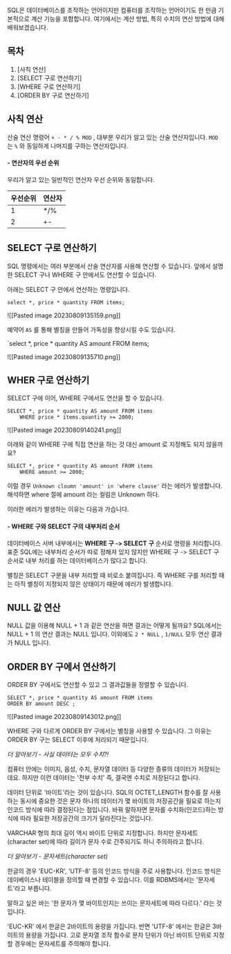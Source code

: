 
SQL은 데이터베이스를 조작하는 언어이지만 컴퓨터를 조작하는 언어이기도 한 만큼 기본적으로 계산 기능을 포함합니다.  여기에서는 계산 방법, 특히 수치의 연산 방법에 대해 배워보겠습니다.

## 목차

1. [사칙 연산]
2. [SELECT 구로 연산하기]
3. [WHERE 구로 연산하기]
4. [ORDER BY 구로 연산하기]
## 사칙 연산

산술 연산 명령어
`+ - * / % MOD` , 대부분 우리가 알고 있는 산술 연산자입니다. `MOD` 는 `%` 와 동일하게 나머지를 구하는 연산자입니다.

#### - 연산자의 우선 순위

우리가 알고 있는 일반적인 연산자 우선 순위와 동일합니다.


| 우선순위 | 연산자 |
|--------|--------|
|   1    |   */%  |
|   2    |   +-   |



## SELECT 구로 연산하기

SQL 명령에서는 여러 부분에서 산술 연산자를 사용해 연산할 수 있습니다. 앞에서 설명한 SELECT 구나 WHERE 구 안에서도 연산할 수 있습니다.

아래는 SELECT 구 안에서 연산하는 명령입니다.

`select *, price * quantity FROM items;`

![[Pasted image 20230809135159.png]]


예약어 `AS` 를 통해 별칭을 만들어 가독성을 향상시킬 수도 있습니다.


`select *, price * quantity AS amount FROM items;

![[Pasted image 20230809135710.png]]



## WHER 구로 연산하기


SELECT 구에 이어, WHERE 구에서도 연산을 할 수 있습니다.

```
SELECT *, price * quantity AS amount FROM items  
    WHERE price * items.quantity >= 2000;
```


![[Pasted image 20230809140241.png]]


아래와 같이 WHERE 구에 직접 연산을 하는 것 대신 amount 로 지정해도 되지 않을까요? 

```
SELECT *, price * quantity AS amount FROM items  
    WHERE amount >= 2000;
```

이럴 경우 `Unknown cloumn 'amount' in 'where clause'` 라는 에러가 발생합니다.
해석하면 where 절에 amount 라는 컬럼은 Unknown 하다.

이러한 에러가 발생하는 이유는 다음과 가습니다.

#### - WHERE 구와 SELECT 구의 내부처리 순서

데이터베이스 서버 내부에서는 **WHERE 구 -> SELECT 구** 순서로 명령을 처리합니다. 표준 SQL에는 내부처리 순서가 따로 정해져 있지 않지만 WHERE 구 -> SELECT 구 순서로 내부 처리를 하는 데이터베이스가 많다고 합니다. 

별칭은 SELECT 구문을 내부 처리할 때 비로소 붙여집니다. 즉 WHERE 구를 처리할 때는 아직 별칭이 지정되지 않은 상태이기 때문에 에러가 발생합니다.

## NULL 값 연산

NULL 값을 이용해 NULL + 1 과 같은 연산을 하면 결과는 어떻게 될까요? SQL에서는 NULL + 1 의 연산 결과는 NULL 입니다. 이외에도 `2 * NULL` , `1/NULL` 모두 연산 결과가 NULL 입니다.

## ORDER BY 구에서 연산하기

ORDER BY 구에서도 연산할 수 있고 그 결과값들을 정렬할 수 있습니다.


```
SELECT *, price * quantity AS amount FROM items 
ORDER BY amount DESC ;
```


![[Pasted image 20230809143012.png]]

WHERE 구와 다르게 ORDER BY 구에서는 별칭을 사용할 수 있습니다. 그 이유는 ORDER BY 구는 SELECT 이후에 처리되기 때문입니다.

*더 알아보기 - 사실 데이터는 모두 수치?!*

컴퓨터 안에는 이미지, 음성, 수치, 문자열 데이터 등 다양한 종류의 데이터가 저장되는데요. 하지만 이런 데이터는 '전부 수치' 즉, 결국엔 수치로 저장된다고 합니다.

데이터 단위로 '바이트'라는 것이 있습니다. SQL의 OCTET_LENGTH 함수를 잘 사용하는 동시에 중요한 것은 문자 하나의 데이터가 몇 바이트의 저장공간을 필요로 하는지 인코드 방식에 따라 결정된다는 점입니다. 바꿔 말하자면 문자를 수치화(인코드)하는 방식에 따라 필요한 저장공간의 크기가 달라진다는 것입니다.

VARCHAR 형의 최대 길이 역시 바이트 단위로 지정합니다. 하지만 문자세트(character set)에 따라 길이가 문자 수로 간주되기도 하니 주의하라고 합니다.

*더 알아보기 - 문자세트(character set)*

한글의 경우 'EUC-KR', 'UTF-8' 등의 인코드 방식을 주로 사용합니다. 인코드 방식은 데이베이스나 테이블을 정의할 때 변경할 수 있습니다. 이를 RDBMS에서는 '문자세트'라고 부릅니다.

말하고 싶은 바는 '한 문자가 몇 바이트인지는 쓰이는 문자세트에 따라 다르다.' 라는 것입니다.

'EUC-KR' 에서 한글은 2바이트의 용량을 가집니다. 반면 'UTF-8' 에서는 한글은 3바이트의 용량을 가집니다. 고로 문자열 조작 함수로 문자 단위가 아닌 바이트 단위로 지정할 경우에는 문자세트를 주의해야 합니다.